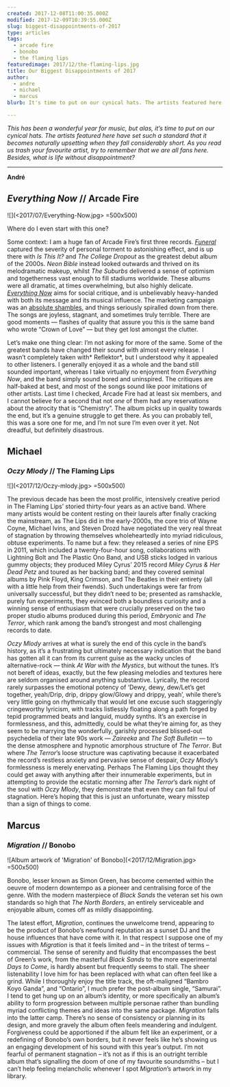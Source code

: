 ```yaml
---
created: 2017-12-08T11:00:35.000Z
modified: 2017-12-09T10:39:55.000Z
slug: biggest-disappointments-of-2017
type: articles
tags:
  - arcade fire
  - bonobo
  - the flaming lips
featuredimage: 2017/12/the-flaming-lips.jpg
title: Our Biggest Disappointments of 2017
author:
  - andre
  - michael
  - marcus
blurb: It's time to put on our cynical hats. The artists featured here have set such a high standard that it's upsetting when they fall (considerably) short.

---
```


*This has been a wonderful year for music, but alas, it’s time to put on our cynical hats. The artists featured here have set such a standard that it becomes naturally upsetting when they fall considerably short. As you read us trash your favourite artist, try to remember that we are all fans here. Besides, what is life without disappointment?*

------

**André**

## *Everything Now* // Arcade Fire

![](<2017/07/Everything-Now.jpg> =500x500)

Where do I even start with this one?

Some context: I am a huge fan of Arcade Fire’s first three records. [*Funeral*](/reviews/arcade-fire-funeral/) captured the severity of personal torment to astonishing effect, and is up there with *Is This It?* and *The College Dropout* as the greatest debut album of the 2000s. *Neon Bible* instead looked outwards and thrived on its melodramatic makeup, whilst *The Suburbs* delivered a sense of optimism and togetherness vast enough to fill stadiums worldwide. These albums were all dramatic, at times overwhelming, but also highly delicate. [*Everything Now*](/reviews/arcade-fire-everything-now/) aims for social critique, and is unbelievably heavy-handed with both its message and its musical influence. The marketing campaign was an [absolute shambles](http://www.nme.com/news/music/arcade-fire-apologise-for-controversial-everything-now-social-media-campaign-2123629), and things seriously spiralled down from there. The songs are joyless, stagnant, and sometimes truly terrible. There are good moments — flashes of quality that assure you this *is* the same band who wrote “Crown of Love” — but they get lost amongst the clutter.

Let’s make one thing clear: I’m not asking for more of the same. Some of the greatest bands have changed their sound with almost every release. I wasn’t completely taken with* Reflektor*, but I understood why it appealed to other listeners. I generally enjoyed it as a whole and the band still sounded important, whereas I take virtually no enjoyment from *Everything Now*, and the band simply sound bored and uninspired. The critiques are half-baked at best, and most of the songs sound like poor imitations of other artists. Last time I checked, Arcade Fire had at least six members, and I cannot believe for a second that not *one* of them had any reservations about the atrocity that is “Chemistry”. The album picks up in quality towards the end, but it’s a genuine struggle to get there. As you can probably tell, this was a sore one for me, and I’m not sure I’m even over it yet. Not dreadful, but definitely disastrous.

## Michael

### *Oczy Mlody* // The Flaming Lips

![](<2017/12/Oczy-mlody.jpg> =500x500)

The previous decade has been the most prolific, intensively creative period in The Flaming Lips’ storied thirty-four years as an active band. Where many artists would be content resting on their laurels after finally cracking the mainstream, as The Lips did in the early-2000s, the core trio of Wayne Coyne, Michael Ivins, and Steven Drozd have negotiated the very real threat of stagnation by throwing themselves wholeheartedly into myriad ridiculous, obtuse experiments. To name but a few: they released a series of nine EPS in 2011, which included a twenty-four-hour song, collaborations with Lightning Bolt and The Plastic Ono Band, and USB sticks lodged in various gummy objects; they produced Miley Cyrus’ 2015 record *Miley Cyrus & Her Dead Petz* and toured as her backing band; and they covered seminal albums by Pink Floyd, King Crimson, and The Beatles in their entirety (all with a little help from their fwends). Such undertakings were far from universally successful, but they didn’t need to be; presented as ramshackle, purely fun experiments, they evinced both a boundless curiosity and a winning sense of enthusiasm that were crucially preserved on the two proper studio albums produced during this period, *Embryonic* and *The Terror*, which rank among the band’s strongest and most challenging records to date.

*Oczy Mlody* arrives at what is surely the end of this cycle in the band’s history, as it’s a frustrating but ultimately necessary indication that the band has gotten all it can from its current guise as the wacky uncles of alternative-rock — think *At War with the Mystics*, but without the tunes. It’s not bereft of ideas, exactly, but the few pleasing melodies and textures here are seldom organised around anything substantive. Lyrically, the record rarely surpasses the emotional potency of ‘Dewy, dewy, dew/Let’s get together, yeah/Drip, drip, drippy glow/Glowy and drippy, yeah’, while there’s very little going on rhythmically that would let one excuse such staggeringly cringeworthy lyricism, with tracks listlessly floating along a path forged by tepid programmed beats and languid, muddy synths. It’s an exercise in formlessness, and this, admittedly, could be what they’re aiming for, as they seem to be marrying the wonderfully, garishly processed blissed-out psychedelia of their late 90s work — *Zaireeka* and *The Soft Bulletin* — to the dense atmosphere and hypnotic amorphous structure of *The Terror*. But where *The Terror*’s loose structure was captivating because it exacerbated the record’s restless anxiety and pervasive sense of despair, *Oczy Mlody*’s formlessness is merely enervating. Perhaps The Flaming Lips thought they could get away with anything after their innumerable experiments, but in attempting to provide the ecstatic morning after *The Terror*’s dark night of the soul with *Oczy Mlody*, they demonstrate that even they can fall foul of stagnation. Here’s hoping that this is just an unfortunate, weary misstep than a sign of things to come.

## Marcus

### *Migration* // Bonobo

![Album artwork of 'Migration' of Bonobo](<2017/12/Migration.jpg> =500x500)

Bonobo, lesser known as Simon Green, has become cemented within the oeuvre of modern downtempo as a pioneer and centralising force of the genre. With the modern masterpiece of *Black Sands* the veteran set his own standards so high that *The North Borders*, an entirely serviceable and enjoyable album, comes off as mildly disappointing. 

The latest effort, *Migration*, continues the unwelcome trend, appearing to be the product of Bonobo’s newfound reputation as a sunset DJ and the house influences that have come with it. In that respect I suppose one of my issues with *Migration* is that it feels limited and – in the tritest of terms – commercial. The sense of serenity and fluidity that encompasses the best of Green’s work, from the masterful *Black Sands* to the more experimental *Days to Come*, is hardly absent but frequently seems to stall. The sheer listenability I love him for has been replaced with what can often feel like a grind. While I thoroughly enjoy the title track, the oft-maligned “Bambro Koyo Ganda”, and “Ontario”, I much prefer the post-album single, “Samurai”. I tend to get hung up on an album’s identity, or more specifically an album’s ability to form progression between multiple personae rather than bundling myriad conflicting themes and ideas into the same package. *Migration* falls into the latter camp. There’s no sense of consistency or planning in its design, and more gravely the album often feels meandering and indulgent. Forgiveness could be apportioned if the album felt like an experiment, or a redefining of Bonobo’s own borders, but it never feels like he’s showing us an engaging development of his sound with this year’s output. I’m not fearful of permanent stagnation – it’s not as if this is an outright terrible album that’s signalling the doom of one of my favourite soundsmiths – but I can’t help feeling melancholic whenever I spot *Migration*’s artwork in my library.